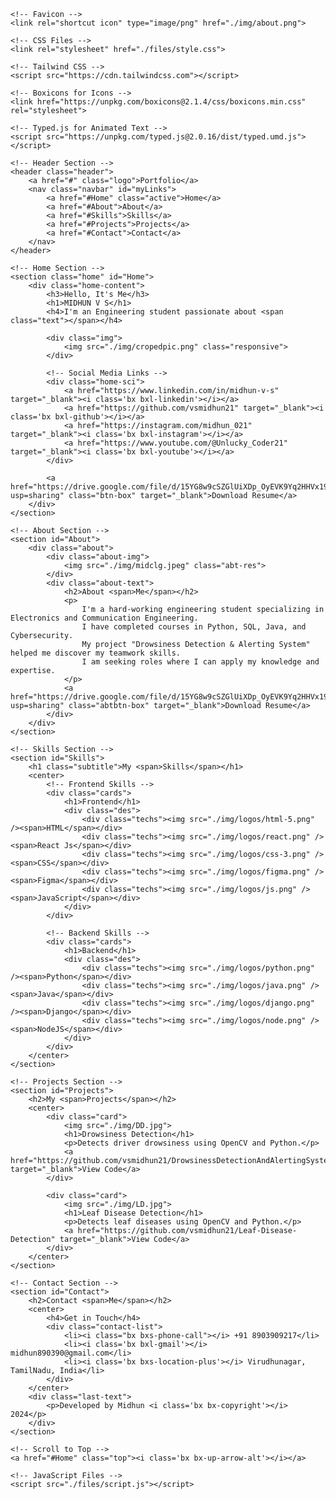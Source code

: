 

<!DOCTYPE html>
<html lang="en">
<head>
    <meta charset="UTF-8">
    <meta http-equiv="X-UA-Compatible" content="IE=edge">
    <meta name="viewport" content="width=device-width, initial-scale=1.0">
    <title>Midhun V S</title>
    
    <!-- Favicon -->
    <link rel="shortcut icon" type="image/png" href="./img/about.png">
    
    <!-- CSS Files -->
    <link rel="stylesheet" href="./files/style.css">
    
    <!-- Tailwind CSS -->
    <script src="https://cdn.tailwindcss.com"></script>
    
    <!-- Boxicons for Icons -->
    <link href="https://unpkg.com/boxicons@2.1.4/css/boxicons.min.css" rel="stylesheet">
    
    <!-- Typed.js for Animated Text -->
    <script src="https://unpkg.com/typed.js@2.0.16/dist/typed.umd.js"></script>
</head>
<body>

    <!-- Header Section -->
    <header class="header">
        <a href="#" class="logo">Portfolio</a>
        <nav class="navbar" id="myLinks">
            <a href="#Home" class="active">Home</a>
            <a href="#About">About</a>
            <a href="#Skills">Skills</a>
            <a href="#Projects">Projects</a>
            <a href="#Contact">Contact</a>
        </nav>
    </header>

    <!-- Home Section -->
    <section class="home" id="Home">
        <div class="home-content">
            <h3>Hello, It's Me</h3>
            <h1>MIDHUN V S</h1>
            <h4>I'm an Engineering student passionate about <span class="text"></span></h4>
            
            <div class="img">
                <img src="./img/cropedpic.png" class="responsive">
            </div>

            <!-- Social Media Links -->
            <div class="home-sci">
                <a href="https://www.linkedin.com/in/midhun-v-s" target="_blank"><i class='bx bxl-linkedin'></i></a>
                <a href="https://github.com/vsmidhun21" target="_blank"><i class='bx bxl-github'></i></a>
                <a href="https://instagram.com/midhun_021" target="_blank"><i class='bx bxl-instagram'></i></a>
                <a href="https://www.youtube.com/@Unlucky_Coder21" target="_blank"><i class='bx bxl-youtube'></i></a>
            </div>

            <a href="https://drive.google.com/file/d/15YG8w9cSZGlUiXDp_OyEVK9Yq2HHVx19/view?usp=sharing" class="btn-box" target="_blank">Download Resume</a>
        </div>
    </section>

    <!-- About Section -->
    <section id="About">
        <div class="about">
            <div class="about-img">
                <img src="./img/midclg.jpeg" class="abt-res">
            </div>
            <div class="about-text">
                <h2>About <span>Me</span></h2>
                <p>
                    I'm a hard-working engineering student specializing in Electronics and Communication Engineering. 
                    I have completed courses in Python, SQL, Java, and Cybersecurity. 
                    My project "Drowsiness Detection & Alerting System" helped me discover my teamwork skills. 
                    I am seeking roles where I can apply my knowledge and expertise.
                </p>
                <a href="https://drive.google.com/file/d/15YG8w9cSZGlUiXDp_OyEVK9Yq2HHVx19/view?usp=sharing" class="abtbtn-box" target="_blank">Download Resume</a>
            </div>
        </div>
    </section>

    <!-- Skills Section -->
    <section id="Skills">
        <h1 class="subtitle">My <span>Skills</span></h1>
        <center>
            <!-- Frontend Skills -->
            <div class="cards">
                <h1>Frontend</h1>
                <div class="des">
                    <div class="techs"><img src="./img/logos/html-5.png" /><span>HTML</span></div>
                    <div class="techs"><img src="./img/logos/react.png" /><span>React Js</span></div>
                    <div class="techs"><img src="./img/logos/css-3.png" /><span>CSS</span></div>
                    <div class="techs"><img src="./img/logos/figma.png" /><span>Figma</span></div>
                    <div class="techs"><img src="./img/logos/js.png" /><span>JavaScript</span></div>
                </div>
            </div>

            <!-- Backend Skills -->
            <div class="cards">
                <h1>Backend</h1>
                <div class="des">
                    <div class="techs"><img src="./img/logos/python.png" /><span>Python</span></div>
                    <div class="techs"><img src="./img/logos/java.png" /><span>Java</span></div>
                    <div class="techs"><img src="./img/logos/django.png" /><span>Django</span></div>
                    <div class="techs"><img src="./img/logos/node.png" /><span>NodeJS</span></div>
                </div>
            </div>
        </center>
    </section>

    <!-- Projects Section -->
    <section id="Projects">
        <h2>My <span>Projects</span></h2>
        <center>
            <div class="card">
                <img src="./img/DD.jpg">
                <h1>Drowsiness Detection</h1>
                <p>Detects driver drowsiness using OpenCV and Python.</p>
                <a href="https://github.com/vsmidhun21/DrowsinessDetectionAndAlertingSystem" target="_blank">View Code</a>
            </div>

            <div class="card">
                <img src="./img/LD.jpg">
                <h1>Leaf Disease Detection</h1>
                <p>Detects leaf diseases using OpenCV and Python.</p>
                <a href="https://github.com/vsmidhun21/Leaf-Disease-Detection" target="_blank">View Code</a>
            </div>
        </center>
    </section>

    <!-- Contact Section -->
    <section id="Contact">
        <h2>Contact <span>Me</span></h2>
        <center>
            <h4>Get in Touch</h4>
            <div class="contact-list">
                <li><i class="bx bxs-phone-call"></i> +91 8903909217</li>
                <li><i class='bx bxl-gmail'></i> midhun890390@gmail.com</li>
                <li><i class='bx bxs-location-plus'></i> Virudhunagar, TamilNadu, India</li>
            </div>
        </center>
        <div class="last-text">
            <p>Developed by Midhun <i class='bx bx-copyright'></i> 2024</p>
        </div>
    </section>

    <!-- Scroll to Top -->
    <a href="#Home" class="top"><i class='bx bx-up-arrow-alt'></i></a>

    <!-- JavaScript Files -->
    <script src="./files/script.js"></script>

</body>
          </html>
  

